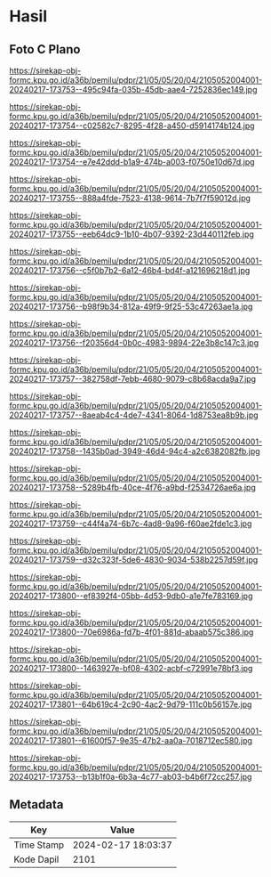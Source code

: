 # Hasil

## Foto C Plano

https://sirekap-obj-formc.kpu.go.id/a36b/pemilu/pdpr/21/05/05/20/04/2105052004001-20240217-173753--495c94fa-035b-45db-aae4-7252836ec149.jpg

https://sirekap-obj-formc.kpu.go.id/a36b/pemilu/pdpr/21/05/05/20/04/2105052004001-20240217-173754--c02582c7-8295-4f28-a450-d5914174b124.jpg

https://sirekap-obj-formc.kpu.go.id/a36b/pemilu/pdpr/21/05/05/20/04/2105052004001-20240217-173754--e7e42ddd-b1a9-474b-a003-f0750e10d67d.jpg

https://sirekap-obj-formc.kpu.go.id/a36b/pemilu/pdpr/21/05/05/20/04/2105052004001-20240217-173755--888a4fde-7523-4138-9614-7b7f7f59012d.jpg

https://sirekap-obj-formc.kpu.go.id/a36b/pemilu/pdpr/21/05/05/20/04/2105052004001-20240217-173755--eeb64dc9-1b10-4b07-9392-23d440112feb.jpg

https://sirekap-obj-formc.kpu.go.id/a36b/pemilu/pdpr/21/05/05/20/04/2105052004001-20240217-173756--c5f0b7b2-6a12-46b4-bd4f-a121696218d1.jpg

https://sirekap-obj-formc.kpu.go.id/a36b/pemilu/pdpr/21/05/05/20/04/2105052004001-20240217-173756--b98f9b34-812a-49f9-9f25-53c47263ae1a.jpg

https://sirekap-obj-formc.kpu.go.id/a36b/pemilu/pdpr/21/05/05/20/04/2105052004001-20240217-173756--f20356d4-0b0c-4983-9894-22e3b8c147c3.jpg

https://sirekap-obj-formc.kpu.go.id/a36b/pemilu/pdpr/21/05/05/20/04/2105052004001-20240217-173757--382758df-7ebb-4680-9079-c8b68acda9a7.jpg

https://sirekap-obj-formc.kpu.go.id/a36b/pemilu/pdpr/21/05/05/20/04/2105052004001-20240217-173757--8aeab4c4-4de7-4341-8064-1d8753ea8b9b.jpg

https://sirekap-obj-formc.kpu.go.id/a36b/pemilu/pdpr/21/05/05/20/04/2105052004001-20240217-173758--1435b0ad-3949-46d4-94c4-a2c6382082fb.jpg

https://sirekap-obj-formc.kpu.go.id/a36b/pemilu/pdpr/21/05/05/20/04/2105052004001-20240217-173758--5289b4fb-40ce-4f76-a9bd-f2534726ae6a.jpg

https://sirekap-obj-formc.kpu.go.id/a36b/pemilu/pdpr/21/05/05/20/04/2105052004001-20240217-173759--c44f4a74-6b7c-4ad8-9a96-f60ae2fde1c3.jpg

https://sirekap-obj-formc.kpu.go.id/a36b/pemilu/pdpr/21/05/05/20/04/2105052004001-20240217-173759--d32c323f-5de6-4830-9034-538b2257d59f.jpg

https://sirekap-obj-formc.kpu.go.id/a36b/pemilu/pdpr/21/05/05/20/04/2105052004001-20240217-173800--ef8392f4-05bb-4d53-9db0-a1e7fe783169.jpg

https://sirekap-obj-formc.kpu.go.id/a36b/pemilu/pdpr/21/05/05/20/04/2105052004001-20240217-173800--70e6986a-fd7b-4f01-881d-abaab575c386.jpg

https://sirekap-obj-formc.kpu.go.id/a36b/pemilu/pdpr/21/05/05/20/04/2105052004001-20240217-173800--1463927e-bf08-4302-acbf-c72991e78bf3.jpg

https://sirekap-obj-formc.kpu.go.id/a36b/pemilu/pdpr/21/05/05/20/04/2105052004001-20240217-173801--64b619c4-2c90-4ac2-9d79-111c0b56157e.jpg

https://sirekap-obj-formc.kpu.go.id/a36b/pemilu/pdpr/21/05/05/20/04/2105052004001-20240217-173801--61600f57-9e35-47b2-aa0a-7018712ec580.jpg

https://sirekap-obj-formc.kpu.go.id/a36b/pemilu/pdpr/21/05/05/20/04/2105052004001-20240217-173753--b13b1f0a-6b3a-4c77-ab03-b4b6f72cc257.jpg


## Metadata

| Key        | Value               |
| ---------- | ------------------- |
| Time Stamp | 2024-02-17 18:03:37 |
| Kode Dapil | 2101                |



